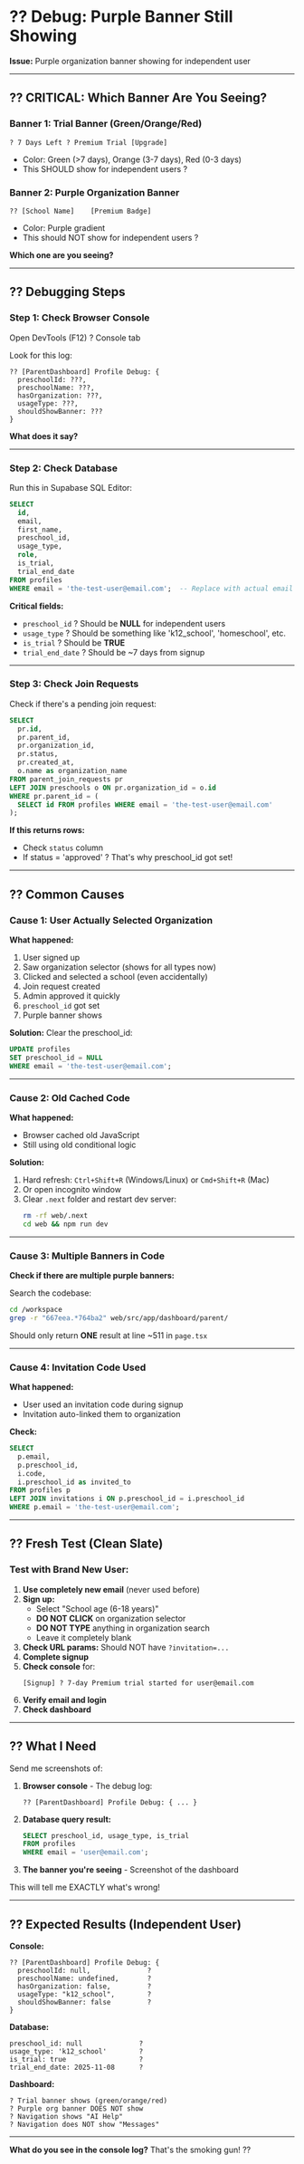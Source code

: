 # ?? Debug: Purple Banner Still Showing

**Issue:** Purple organization banner showing for independent user

---

## ?? CRITICAL: Which Banner Are You Seeing?

### **Banner 1: Trial Banner (Green/Orange/Red)**
```
? 7 Days Left ? Premium Trial [Upgrade]
```
- Color: Green (>7 days), Orange (3-7 days), Red (0-3 days)
- This SHOULD show for independent users ?

### **Banner 2: Purple Organization Banner**
```
?? [School Name]    [Premium Badge]
```
- Color: Purple gradient
- This should NOT show for independent users ?

**Which one are you seeing?**

---

## ?? Debugging Steps

### **Step 1: Check Browser Console**

Open DevTools (F12) ? Console tab

Look for this log:
```
?? [ParentDashboard] Profile Debug: {
  preschoolId: ???,
  preschoolName: ???,
  hasOrganization: ???,
  usageType: ???,
  shouldShowBanner: ???
}
```

**What does it say?**

---

### **Step 2: Check Database**

Run this in Supabase SQL Editor:
```sql
SELECT 
  id,
  email,
  first_name,
  preschool_id,
  usage_type,
  role,
  is_trial,
  trial_end_date
FROM profiles
WHERE email = 'the-test-user@email.com';  -- Replace with actual email
```

**Critical fields:**
- `preschool_id` ? Should be **NULL** for independent users
- `usage_type` ? Should be something like 'k12_school', 'homeschool', etc.
- `is_trial` ? Should be **TRUE**
- `trial_end_date` ? Should be ~7 days from signup

---

### **Step 3: Check Join Requests**

Check if there's a pending join request:
```sql
SELECT 
  pr.id,
  pr.parent_id,
  pr.organization_id,
  pr.status,
  pr.created_at,
  o.name as organization_name
FROM parent_join_requests pr
LEFT JOIN preschools o ON pr.organization_id = o.id
WHERE pr.parent_id = (
  SELECT id FROM profiles WHERE email = 'the-test-user@email.com'
);
```

**If this returns rows:**
- Check `status` column
- If status = 'approved' ? That's why preschool_id got set!

---

## ?? Common Causes

### **Cause 1: User Actually Selected Organization**

**What happened:**
1. User signed up
2. Saw organization selector (shows for all types now)
3. Clicked and selected a school (even accidentally)
4. Join request created
5. Admin approved it quickly
6. `preschool_id` got set
7. Purple banner shows

**Solution:**
Clear the preschool_id:
```sql
UPDATE profiles
SET preschool_id = NULL
WHERE email = 'the-test-user@email.com';
```

---

### **Cause 2: Old Cached Code**

**What happened:**
- Browser cached old JavaScript
- Still using old conditional logic

**Solution:**
1. Hard refresh: `Ctrl+Shift+R` (Windows/Linux) or `Cmd+Shift+R` (Mac)
2. Or open incognito window
3. Clear `.next` folder and restart dev server:
   ```bash
   rm -rf web/.next
   cd web && npm run dev
   ```

---

### **Cause 3: Multiple Banners in Code**

**Check if there are multiple purple banners:**

Search the codebase:
```bash
cd /workspace
grep -r "667eea.*764ba2" web/src/app/dashboard/parent/
```

Should only return **ONE** result at line ~511 in `page.tsx`

---

### **Cause 4: Invitation Code Used**

**What happened:**
- User used an invitation code during signup
- Invitation auto-linked them to organization

**Check:**
```sql
SELECT 
  p.email,
  p.preschool_id,
  i.code,
  i.preschool_id as invited_to
FROM profiles p
LEFT JOIN invitations i ON p.preschool_id = i.preschool_id
WHERE p.email = 'the-test-user@email.com';
```

---

## ?? Fresh Test (Clean Slate)

### **Test with Brand New User:**

1. **Use completely new email** (never used before)
2. **Sign up:**
   - Select "School age (6-18 years)"
   - **DO NOT CLICK** on organization selector
   - **DO NOT TYPE** anything in organization search
   - Leave it completely blank
3. **Check URL params:** Should NOT have `?invitation=...`
4. **Complete signup**
5. **Check console** for:
   ```
   [Signup] ? 7-day Premium trial started for user@email.com
   ```
6. **Verify email and login**
7. **Check dashboard**

---

## ?? What I Need

Send me screenshots of:

1. **Browser console** - The debug log:
   ```
   ?? [ParentDashboard] Profile Debug: { ... }
   ```

2. **Database query result:**
   ```sql
   SELECT preschool_id, usage_type, is_trial 
   FROM profiles 
   WHERE email = 'user@email.com';
   ```

3. **The banner you're seeing** - Screenshot of the dashboard

This will tell me EXACTLY what's wrong!

---

## ?? Expected Results (Independent User)

**Console:**
```
?? [ParentDashboard] Profile Debug: {
  preschoolId: null,              ?
  preschoolName: undefined,       ?
  hasOrganization: false,         ?
  usageType: "k12_school",        ?
  shouldShowBanner: false         ?
}
```

**Database:**
```
preschool_id: null              ?
usage_type: 'k12_school'        ?
is_trial: true                  ?
trial_end_date: 2025-11-08      ?
```

**Dashboard:**
```
? Trial banner shows (green/orange/red)
? Purple org banner DOES NOT show
? Navigation shows "AI Help"
? Navigation does NOT show "Messages"
```

---

**What do you see in the console log?** That's the smoking gun! ??
